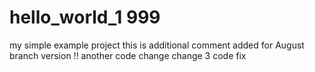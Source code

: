 # hello_world_1  999
my simple example project
this is additional comment added for August branch version !!
another code change
change 3 code fix
